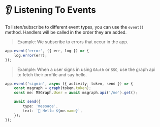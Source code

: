 # 👂 Listening To Events

To listen/subscribe to different event types, you can use the `event()` method.
Handlers will be called in the order they are added.

> Example: We subscribe to errors that occur in the app.

```typescript
app.event('error', ({ err, log }) => {
    log.error(err);
});
```

> Example: When a user signs in using `OAuth` or `SSO`, use the graph api to
> fetch their profile and say hello.

```typescript
app.event('signin', async ({ activity, token, send }) => {
    const msgraph = graph(token.token);
    const me: MSGraph.User = await msgraph.api('/me').get();

    await send({
        type: 'message',
        text: `👋 Hello ${me.name}`,
    });
});
```
